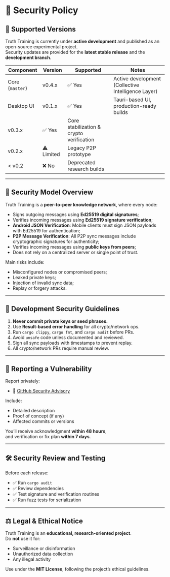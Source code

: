 # 🔐 Security Policy

## 🧩 Supported Versions

Truth Training is currently under **active development** and published as an open-source experimental project.  
Security updates are provided for the **latest stable release** and the **development branch**.

| Component | Version | Supported | Notes |
| ---------- | -------- | ---------- | ----- |
| Core (`master`) | v0.4.x | ✅ Yes | Active development (Collective Intelligence Layer) |
| Desktop UI | v0.1.x | ✅ Yes | Tauri-based UI, production-ready builds |
| v0.3.x | ✅ Yes | Core stabilization & crypto verification |
| v0.2.x | ⚠️ Limited | Legacy P2P prototype |
| < v0.2 | ❌ No | Deprecated research builds |

---

## 🧠 Security Model Overview

Truth Training is a **peer-to-peer knowledge network**, where every node:
- Signs outgoing messages using **Ed25519 digital signatures**;  
- Verifies incoming messages using **Ed25519 signature verification**;
- **Android JSON Verification**: Mobile clients must sign JSON payloads with Ed25519 for authentication;
- **P2P Message Verification**: All P2P sync messages include cryptographic signatures for authenticity;
- Verifies incoming messages using **public keys from peers**;  
- Does not rely on a centralized server or single point of trust.  

Main risks include:
- Misconfigured nodes or compromised peers;  
- Leaked private keys;  
- Injection of invalid sync data;  
- Replay or forgery attacks.

---

## 🧰 Development Security Guidelines

1. **Never commit private keys or seed phrases.**  
2. Use **Result-based error handling** for all crypto/network ops.  
3. Run `cargo clippy`, `cargo fmt`, and `cargo audit` before PRs.  
4. Avoid `unsafe` code unless documented and reviewed.  
5. Sign all sync payloads with timestamps to prevent replay.  
6. All crypto/network PRs require manual review.

---

## 🧾 Reporting a Vulnerability

Report privately:
- 🐙 [GitHub Security Advisory](https://github.com/ekwator/truth-training/security/advisories/new)

Include:
- Detailed description  
- Proof of concept (if any)  
- Affected commits or versions  

You’ll receive acknowledgment **within 48 hours**,  
and verification or fix plan **within 7 days**.

---

## 🛠 Security Review and Testing

Before each release:
- ✅ Run `cargo audit`  
- ✅ Review dependencies  
- ✅ Test signature and verification routines  
- ✅ Run fuzz tests for serialization  

---

## ⚖️ Legal & Ethical Notice

Truth Training is an **educational, research-oriented project**.  
Do **not** use it for:
- Surveillance or disinformation  
- Unauthorized data collection  
- Any illegal activity  

Use under the **MIT License**, following the project’s ethical guidelines.

